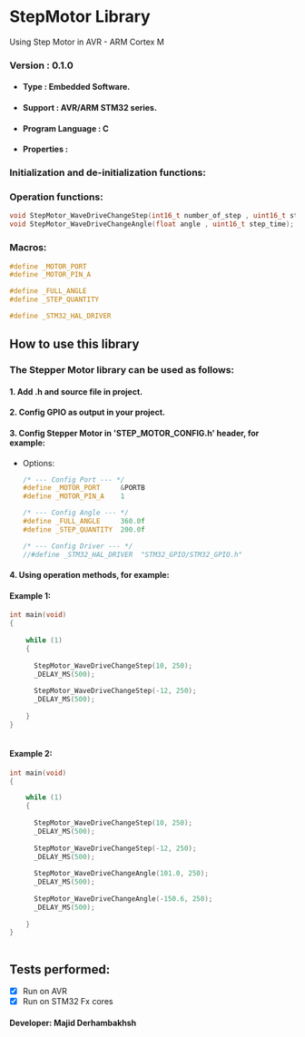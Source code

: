 # StepMotor Library
Using Step Motor in AVR - ARM Cortex M

### Version : 0.1.0

- #### Type : Embedded Software.

- #### Support : AVR/ARM STM32 series.

- #### Program Language : C

- #### Properties :

### Initialization and de-initialization functions:

### Operation functions:
```c++  
void StepMotor_WaveDriveChangeStep(int16_t number_of_step , uint16_t step_time); /* This function is for change step in wave drive mode */
void StepMotor_WaveDriveChangeAngle(float angle , uint16_t step_time);  /* This function is for change angle in wave drive mode */
``` 
### Macros:
```c++  
#define _MOTOR_PORT  
#define _MOTOR_PIN_A  

#define _FULL_ANGLE  
#define _STEP_QUANTITY  

#define _STM32_HAL_DRIVER  
``` 

## How to use this library

### The Stepper Motor library can be used as follows:
#### 1.  Add .h and source file in project.      
#### 2.  Config GPIO as output in your project.  
#### 3.  Config Stepper Motor in 'STEP_MOTOR_CONFIG.h' header, for example:  
   * Options:  
   
      ```c++
      /* --- Config Port --- */
      #define _MOTOR_PORT     &PORTB
      #define _MOTOR_PIN_A    1

      /* --- Config Angle --- */
      #define _FULL_ANGLE     360.0f
      #define _STEP_QUANTITY  200.0f
      
      /* --- Config Driver --- */
      //#define _STM32_HAL_DRIVER  "STM32_GPIO/STM32_GPIO.h"
      
      ```
          
#### 4.  Using operation methods, for example:  
#### Example 1:  
```c++  
int main(void)
{
	
    while (1) 
    {
  
      StepMotor_WaveDriveChangeStep(10, 250);
      _DELAY_MS(500);
    
      StepMotor_WaveDriveChangeStep(-12, 250);
      _DELAY_MS(500);
    
    }
}
   
``` 
#### Example 2:  
```c++  
int main(void)
{

    while (1) 
    {
    
      StepMotor_WaveDriveChangeStep(10, 250);
      _DELAY_MS(500);
      
      StepMotor_WaveDriveChangeStep(-12, 250);
      _DELAY_MS(500);
      
      StepMotor_WaveDriveChangeAngle(101.0, 250);
      _DELAY_MS(500);
      
      StepMotor_WaveDriveChangeAngle(-150.6, 250);
      _DELAY_MS(500);
    
    }
}
   
``` 

## Tests performed:
- [X] Run on AVR
- [x] Run on STM32 Fx cores 

#### Developer: Majid Derhambakhsh
